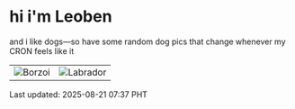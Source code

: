 # hi i'm Leoben

and i like dogs—so have some random dog pics that change whenever my CRON feels like it

|  |  |
|--------|----------|
| ![Borzoi](https://random-dog-vercel.vercel.app/api/random-borzoi?v=1755733064) | ![Labrador](https://random-dog-vercel.vercel.app/api/random-labrador?v=1755733064) |

Last updated: 2025-08-21 07:37 PHT
